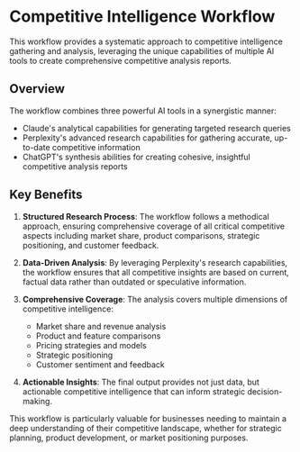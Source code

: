 # Competitive Intelligence Workflow

This workflow provides a systematic approach to competitive intelligence gathering and analysis, leveraging the unique capabilities of multiple AI tools to create comprehensive competitive analysis reports.

## Overview

The workflow combines three powerful AI tools in a synergistic manner:

- Claude's analytical capabilities for generating targeted research queries
- Perplexity's advanced research capabilities for gathering accurate, up-to-date competitive information
- ChatGPT's synthesis abilities for creating cohesive, insightful competitive analysis reports

## Key Benefits

1. **Structured Research Process**: The workflow follows a methodical approach, ensuring comprehensive coverage of all critical competitive aspects including market share, product comparisons, strategic positioning, and customer feedback.

2. **Data-Driven Analysis**: By leveraging Perplexity's research capabilities, the workflow ensures that all competitive insights are based on current, factual data rather than outdated or speculative information.

3. **Comprehensive Coverage**: The analysis covers multiple dimensions of competitive intelligence:
   - Market share and revenue analysis
   - Product and feature comparisons
   - Pricing strategies and models
   - Strategic positioning
   - Customer sentiment and feedback

4. **Actionable Insights**: The final output provides not just data, but actionable competitive intelligence that can inform strategic decision-making.

This workflow is particularly valuable for businesses needing to maintain a deep understanding of their competitive landscape, whether for strategic planning, product development, or market positioning purposes.
